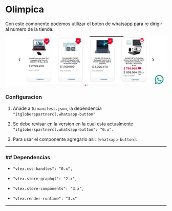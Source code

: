 # Olimpica

Con este comonente podemos utilizar el boton de whatsapp para  re dirigir al numero de la tienda.


![](https://github.com/Andrezgrondona/itgloberspartnercl-whatssap-button/blob/main/react/src/assets/whatsapp.png?raw=true)

###  Configuracion

1. Añade a tu `manifest.json`, la dependencia `"itgloberspartnercl.whatsapp-button"`

2. Se debe revisar en la version en la cual esta actualmente `"itgloberspartnercl.whatsapp-button": "0.x"`.

3. Para usar el componente agregarlo asi: `[whatsapp-button]`.
--------------------------------------
### ## Dependencias

-     "vtex.css-handles": "0.x",
-     "vtex.store-graphql": "2.x",
-     "vtex.store-components": "3.x",
-     "vtex.render-runtime": "3.x"
-------------
